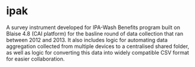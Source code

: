 # ipak
A survey instrument developed for IPA-Wash Benefits program built on Blaise 4.8 (CAI platform) for the basline round of data collection that ran between 2012 and 2013. It also includes logic for automating data aggregation collected from multiple devices to a centralised shared folder, as well as logic for converting this data into widely compatible CSV format for easier collaboration.
